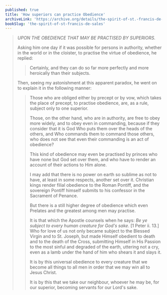 ```yaml
---
published: true
title: 'How superiors can practice Obedience'
archiveLink: 'https://archive.org/details/the-spirit-of-st.-francis-de-sales/page/126?view=theater'
bookSlug: 'the-spirit-of-st-francis-de-sales'
---
```


> *UPON THE OBEDIENCE THAT MAY BE PRACTISED BY SUPERIORS.*
> 
> Asking him one day if it was possible for persons in authority, whether in the world or in the cloister, to practise the virtue of obedience, he replied:
> 
>> Certainly, and they can do so far more perfectly and more heroically than their subjects.
> 
> Then, seeing my astonishment at this apparent paradox, he went on to explain it in the following manner:
> 
>> Those who are obliged either by precept or by vow, which takes the place of precept, to practise obedience, are, as a rule, subject only to one superior.
>>
>> Those, on the other hand, who are in authority, are free to obey more widely, and to obey even in commanding, because if they consider that it is God Who puts them over the heads of the others, and Who commands them to command those others, who does not see that even their commanding is an act of obedience?
>>
>> This kind of obedience may even be practised by princes who have none but God set over them, and who have to render an account of their actions to Him alone.
>>
>> I may add that there is no power on earth so sublime as not to have, at least in some respects, another set over it. Christian kings render filial obedience to the Roman Pontiff, and the sovereign Pontiff himself submits to his confessor in the Sacrament of Penance.
>>
>> But there is a still higher degree of obedience which even Prelates and the greatest among men may practise.
>>
>> It is that which the Apostle counsels when he says: *Be ye subject to every human creature for God's sake.* [1 Peter ii. 13.] Who for love of us not only became subject to the Blessed Virgin and to St. Joseph, but made Himself obedient to death and to the death of the Cross, submitting Himself in His Passion to the most sinful and degraded of the earth, uttering not a cry, even as a lamb under the hand of him who shears it and slays it.
>>
>> It is by this universal obedience to every creature that we become all things to all men in order that we may win all to Jesus Christ.
>>
>> It is by this that we take our neighbour, whoever he may be, for our superior, becoming servants for our Lord's sake.
